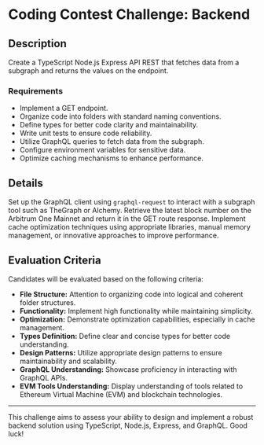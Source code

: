 # Coding Contest Challenge: Backend

## Description

Create a TypeScript Node.js Express API REST that fetches data from a subgraph and returns the values on the endpoint.

### Requirements

- Implement a GET endpoint.
- Organize code into folders with standard naming conventions.
- Define types for better code clarity and maintainability.
- Write unit tests to ensure code reliability.
- Utilize GraphQL queries to fetch data from the subgraph.
- Configure environment variables for sensitive data.
- Optimize caching mechanisms to enhance performance.

## Details

Set up the GraphQL client using `graphql-request` to interact with a subgraph tool such as TheGraph or Alchemy. Retrieve the latest block number on the Arbitrum One Mainnet and return it in the GET route response. Implement cache optimization techniques using appropriate libraries, manual memory management, or innovative approaches to improve performance.

## Evaluation Criteria

Candidates will be evaluated based on the following criteria:

- **File Structure:** Attention to organizing code into logical and coherent folder structures.
- **Functionality:** Implement high functionality while maintaining simplicity.
- **Optimization:** Demonstrate optimization capabilities, especially in cache management.
- **Types Definition:** Define clear and concise types for better code understanding.
- **Design Patterns:** Utilize appropriate design patterns to ensure maintainability and scalability.
- **GraphQL Understanding:** Showcase proficiency in interacting with GraphQL APIs.
- **EVM Tools Understanding:** Display understanding of tools related to Ethereum Virtual Machine (EVM) and blockchain technologies.

---

This challenge aims to assess your ability to design and implement a robust backend solution using TypeScript, Node.js, Express, and GraphQL. Good luck!
